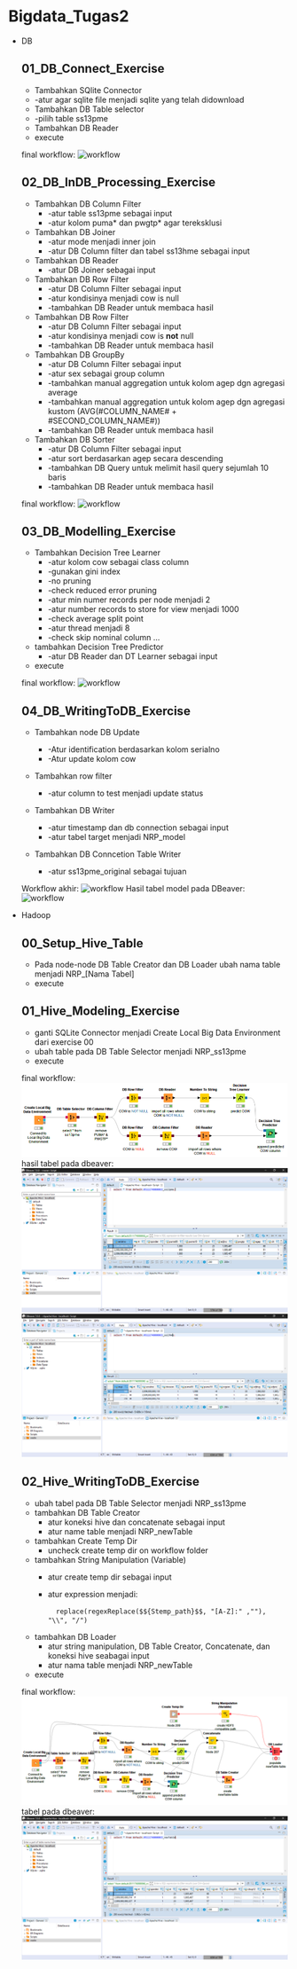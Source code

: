 # Bigdata_Tugas2

* DB

    ## 01_DB_Connect_Exercise

    - Tambahkan SQlite Connector 
    * -atur agar sqlite file menjadi sqlite yang telah didownload
    - Tambahkan DB Table selector 
    * -pilih table ss13pme
    - Tambahkan DB Reader
    - execute

    final workflow:
    ![workflow](images/db/1_finalworkflow.png)

    ## 02_DB_InDB_Processing_Exercise

    - Tambahkan DB Column Filter
        * -atur table ss13pme sebagai input
        * -atur kolom puma* dan pwgtp* agar tereksklusi
    - Tambahkan DB Joiner
        * -atur mode menjadi inner join
        * -atur DB Column filter dan tabel ss13hme sebagai input
    - Tambahkan DB Reader
        * -atur DB Joiner sebagai input
    - Tambahkan DB Row Filter
        * -atur DB Column Filter sebagai input
        * -atur kondisinya menjadi cow is null
        * -tambahkan DB Reader untuk membaca hasil
    - Tambahkan DB Row Filter
        * -atur DB Column Filter sebagai input
        * -atur kondisinya menjadi cow is **not** null
        * -tambahkan DB Reader untuk membaca hasil
    - Tambahkan DB GroupBy
        * -atur DB Column Filter sebagai input
        * -atur sex sebagai group column
        * -tambahkan manual aggregation untuk kolom agep dgn agregasi average
        * -tambahkan manual aggregation untuk kolom agep dgn agregasi kustom (AVG(#COLUMN_NAME# + #SECOND_COLUMN_NAME#))
        * -tambahkan DB Reader untuk membaca hasil
    - Tambahkan DB Sorter
        * -atur DB Column Filter sebagai input
        * -atur sort berdasarkan agep secara descending
        * -tambahkan DB Query untuk melimit hasil query sejumlah 10 baris
        * -tambahkan DB Reader untuk membaca hasil

    final workflow:
    ![workflow](images/db/2_finalworkflow.png)

    ## 03_DB_Modelling_Exercise

    - Tambahkan Decision Tree Learner
        * -atur kolom cow sebagai class column
        * -gunakan gini index
        * -no pruning
        * -check reduced error pruning
        * -atur min numer records per node menjadi 2
        * -atur number records to store for view menjadi 1000
        * -check average split point
        * -atur thread menjadi 8
        * -check skip nominal column ...
    - tambahkan Decision Tree Predictor
        * -atur DB Reader dan DT Learner sebagai input
    - execute

    final workflow:
    ![workflow](images/db/3_finalworkflow.png)

    ## 04_DB_WritingToDB_Exercise

    - Tambahkan node DB Update
        * -Atur identification berdasarkan kolom serialno
        * -Atur update kolom cow

    - Tambahkan row filter
        * -atur column to test menjadi update status
    - Tambahkan DB Writer
        * -atur timestamp dan db connection sebagai input
        * -atur tabel target menjadi NRP_model
   - Tambahkan DB Conncetion Table Writer
        * -atur ss13pme_original sebagai tujuan

    Workflow akhir:
    ![workflow](images/db/4_finalworkflow.png)
    Hasil tabel model pada DBeaver:
    ![workflow](images/db/4_hasilDB.png)


* Hadoop
  
    
    ## 00_Setup_Hive_Table

     - Pada node-node DB Table Creator dan DB Loader ubah nama table menjadi NRP_[Nama Tabel]
     - execute

    ## 01_Hive_Modeling_Exercise

    - ganti SQLite Connector menjadi Create Local Big Data Environment dari exercise 00
    - ubah table pada DB Table Selector menjadi NRP_ss13pme
    - execute

    final workflow:
    ![workflow](images/Hadoop/01_workflow.png)
    hasil tabel pada dbeaver:
    ![workflow](images/Hadoop/01_tabless13pme.png)
    ![workflow](images/Hadoop/01_tabless13hme.png)

    ## 02_Hive_WritingToDB_Exercise

    - ubah tabel pada DB Table Selector menjadi NRP_ss13pme
    - tambahkan DB Table Creator
        * atur koneksi hive dan concatenate sebagai input
        * atur name table menjadi NRP_newTable
    - tambahkan Create Temp Dir
        * uncheck create temp dir on workflow folder
    - tambahkan String Manipulation (Variable)
        * atur create temp dir sebagai input
        * atur expression menjadi:

                replace(regexReplace($${Stemp_path}$$, "[A-Z]:" ,""), "\\", "/")
    - tambahkan DB Loader
        * atur string manipulation, DB Table Creator, Concatenate, dan koneksi hive seabagai input
        * atur nama table menjadi NRP_newTable
    - execute

    final workflow:
    ![workflow](images/Hadoop/02_workflow.png)
    tabel pada dbeaver:
    ![table](images/Hadoop/02_tablenewTable.png)

